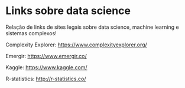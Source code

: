 # Links sobre data science

Relação de links de sites legais sobre data science, machine learning e sistemas complexos!

Complexity Explorer: <https://www.complexityexplorer.org/>

Emergir: https://www.emergir.co/ 

Kaggle: <https://www.kaggle.com/>

R-statistics: <http://r-statistics.co/>


